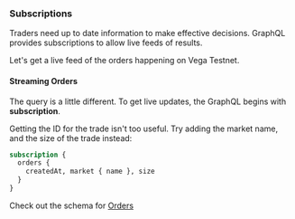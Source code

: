 ### Subscriptions

Traders need up to date information to make effective decisions. GraphQL provides subscriptions to allow live feeds of results.

Let's get a live feed of the orders happening on Vega Testnet.

#### Streaming Orders

The query is a little different. To get live updates, the GraphQL begins with **subscription**.

Getting the ID for the trade isn't too useful. Try adding the market name, and the size of the trade instead:

```graphql
subscription {
  orders {
    createdAt, market { name }, size
  }
}
```
Check out the schema for <a href="https://docs.fairground.vega.xyz/api/graphql/order.doc.html" target="_blank">Orders</a>  